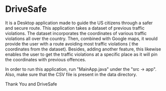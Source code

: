 # DriveSafe

It is a Desktop application made to guide the US citizens through a safer and secure route. This application takes a dataset of previous traffic violations. The dataset incorporates the coordinates of various traffic violations all over the country. Then, combined with Google maps, it would provide the user with a route avoiding most traffic violations ( the coordinates from the dataset). Besides, adding another feature, this likewise enables the user to get the traffic violations at a specific place as it will pin the coordinates with previous offences.

In order to run this application, run "MainApp.java" under the "src -> app". Also, make sure that the CSV file is present in the data directory.

Thank You and DriveSafe
